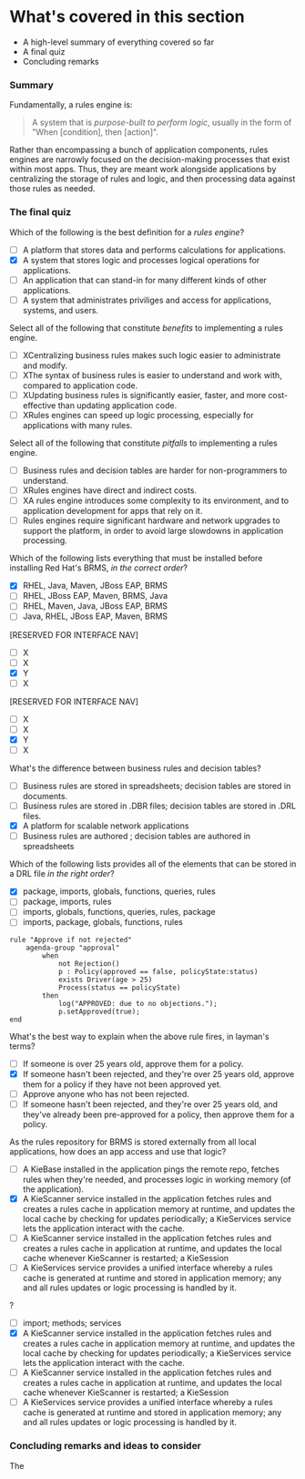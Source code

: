 <!--
{
"name": "part-six-putting-it-all-together",
"version" : "0.1",
"title" : "Part VI: Putting it all together",
"description" : "Wrapping up this path with a summary of the most important concepts, and how they interrelate.",
"homepage" : "https://github.com/outlearn-content/outlearn-modules",
"freshnessDate" : 2015-07-08,
"license" : "CC BY 4.0"
}
-->

<!-- @section -->

# What's covered in this section

* A high-level summary of everything covered so far
* A final quiz
* Concluding remarks


<!-- @section -->

### Summary

Fundamentally, a rules engine is:

> A system that is *purpose-built to perform logic*, usually in the form of "When [condition], then [action]".

Rather than encompassing a bunch of application components, rules engines are narrowly focused on the decision-making processes that exist within most apps. Thus, they are meant work alongside applications by centralizing the storage of rules and logic, and then processing data against those rules as needed.

<!-- @section -->

### The final quiz

<!-- @multipleChoice -->

Which of the following is the best definition for a _rules engine_?

- [ ] A platform that stores data and performs calculations for applications.
- [X] A system that stores logic and processes logical operations for applications.
- [ ] An application that can stand-in for many different kinds of other applications.
- [ ] A system that administrates priviliges and access for applications, systems, and users.

<!-- @end -->

<!-- @multipleChoice -->

Select all of the following that constitute _benefits_ to implementing a rules engine.

- [ ] XCentralizing business rules makes such logic easier to administrate and modify.
- [ ] XThe syntax of business rules is easier to understand and work with, compared to application code.
- [ ] XUpdating business rules is significantly easier, faster, and more cost-effective than updating application code.
- [ ] XRules engines can speed up logic processing, especially for applications with many rules.

<!-- @end -->

<!-- @multipleChoice -->

Select all of the following that constitute _pitfalls_ to implementing a rules engine.

- [ ] Business rules and decision tables are harder for non-programmers to understand.
- [ ] XRules engines have direct and indirect costs.
- [ ] XA rules engine introduces some complexity to its environment, and to application development for apps that rely on it.
- [ ] Rules engines require significant hardware and network upgrades to support the platform, in order to avoid large slowdowns in application processing.

<!-- @end -->

<!-- @multipleChoice -->

Which of the following lists everything that must be installed before installing Red Hat's BRMS, _in the correct order_?

- [X] RHEL, Java, Maven, JBoss EAP, BRMS
- [ ] RHEL, JBoss EAP, Maven, BRMS, Java
- [ ] RHEL, Maven, Java, JBoss EAP, BRMS
- [ ] Java, RHEL, JBoss EAP, Maven, BRMS

<!-- @end -->

<!-- @multipleChoice -->

[RESERVED FOR INTERFACE NAV]

- [ ] X
- [ ] X
- [X] Y
- [ ] X

<!-- @end -->

<!-- @multipleChoice -->

[RESERVED FOR INTERFACE NAV]

- [ ] X
- [ ] X
- [X] Y
- [ ] X

<!-- @end -->

<!-- @multipleChoice -->

What's the difference between business rules and decision tables?

- [ ] Business rules are stored in spreadsheets; decision tables are stored in documents.
- [ ] Business rules are stored in .DBR files; decision tables are stored in .DRL files.
- [X] A platform for scalable network applications
- [ ] Business rules are authored ; decision tables are authored in spreadsheets

<!-- @end -->

<!-- @multipleChoice -->

Which of the following lists provides all of the elements that can be stored in a DRL file _in the right order_?

- [X] package, imports, globals, functions, queries, rules
- [ ] package, imports, rules
- [ ] imports, globals, functions, queries, rules, package
- [ ] imports, package, globals, functions, rules

<!-- @end -->

<!-- @multipleChoice -->

```drl
rule "Approve if not rejected"
    agenda-group "approval"
        when
            not Rejection() 
            p : Policy(approved == false, policyState:status)
            exists Driver(age > 25)
            Process(status == policyState)
        then
            log("APPROVED: due to no objections."); 
            p.setApproved(true);
end
```

What's the best way to explain when the above rule fires, in layman's terms?

- [ ] If someone is over 25 years old, approve them for a policy.
- [X] If someone hasn't been rejected, and they're over 25 years old, approve them for a policy if they have not been approved yet.
- [ ] Approve anyone who has not been rejected.
- [ ] If someone hasn't been rejected, and they're over 25 years old, and they've already been pre-approved for a policy, then approve them for a policy.

<!-- @end -->

<!-- @multipleChoice -->

As the rules repository for BRMS is stored externally from all local applications, how does an app access and use that logic?

- [ ] A KieBase installed in the application pings the remote repo, fetches rules when they're needed, and processes logic in working memory (of the application).
- [X] A KieScanner service installed in the application fetches rules and creates a rules cache in application memory at runtime, and updates the local cache by checking for updates periodically; a KieServices service lets the application interact with the cache.
- [ ] A KieScanner service installed in the application fetches rules and creates a rules cache in application at runtime, and updates the local cache whenever KieScanner is restarted; a KieSession 
- [ ] A KieServices service provides a unified interface whereby a rules cache is generated at runtime and stored in application memory; any and all rules updates or logic processing is handled by it.

<!-- @end -->

<!-- @multipleChoice -->

?

- [ ] import; methods; services
- [X] A KieScanner service installed in the application fetches rules and creates a rules cache in application memory at runtime, and updates the local cache by checking for updates periodically; a KieServices service lets the application interact with the cache.
- [ ] A KieScanner service installed in the application fetches rules and creates a rules cache in application at runtime, and updates the local cache whenever KieScanner is restarted; a KieSession 
- [ ] A KieServices service provides a unified interface whereby a rules cache is generated at runtime and stored in application memory; any and all rules updates or logic processing is handled by it.

<!-- @end -->


<!-- @section -->

### Concluding remarks and ideas to consider

The

<!-- @end -->
